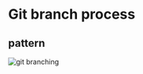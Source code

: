 # Git branch process

## pattern

![git branching](https://user-images.githubusercontent.com/62617476/224460234-f938bbf8-f634-4484-a73c-98c45d795979.jpg)
